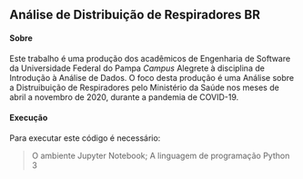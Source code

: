 ## Análise de Distribuição de Respiradores BR

#### Sobre

Este trabalho é uma produção dos acadêmicos de Engenharia de Software da Universidade Federal do Pampa _Campus_ Alegrete à disciplina de Introdução à Análise de Dados. O foco desta produção é uma Análise sobre a Distruibuição de Respiradores pelo Ministério da Saúde nos meses de abril a novembro de 2020, durante a pandemia de COVID-19.

#### Execução

Para executar este código é necessário:
> O ambiente Jupyter Notebook;
> A linguagem de programação Python 3


